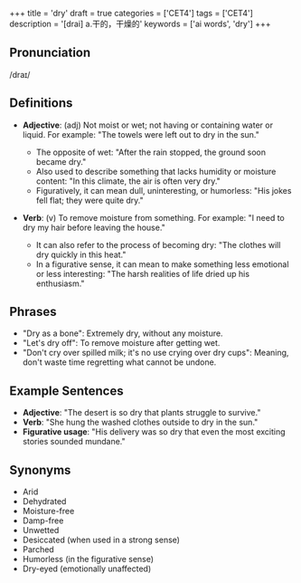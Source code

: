 +++
title = 'dry'
draft = true
categories = ['CET4']
tags = ['CET4']
description = '[drai] a.干的，干燥的'
keywords = ['ai words', 'dry']
+++

## Pronunciation
/draɪ/

## Definitions
- **Adjective**: (adj) Not moist or wet; not having or containing water or liquid. For example: "The towels were left out to dry in the sun."
  - The opposite of wet: "After the rain stopped, the ground soon became dry."
  - Also used to describe something that lacks humidity or moisture content: "In this climate, the air is often very dry."
  - Figuratively, it can mean dull, uninteresting, or humorless: "His jokes fell flat; they were quite dry."
  
- **Verb**: (v) To remove moisture from something. For example: "I need to dry my hair before leaving the house."
  - It can also refer to the process of becoming dry: "The clothes will dry quickly in this heat."
  - In a figurative sense, it can mean to make something less emotional or less interesting: "The harsh realities of life dried up his enthusiasm."

## Phrases
- "Dry as a bone": Extremely dry, without any moisture.
- "Let's dry off": To remove moisture after getting wet.
- "Don't cry over spilled milk; it's no use crying over dry cups": Meaning, don't waste time regretting what cannot be undone.
  
## Example Sentences
- **Adjective**: "The desert is so dry that plants struggle to survive."
- **Verb**: "She hung the washed clothes outside to dry in the sun."
- **Figurative usage**: "His delivery was so dry that even the most exciting stories sounded mundane."

## Synonyms
- Arid
- Dehydrated
- Moisture-free
- Damp-free
- Unwetted
- Desiccated (when used in a strong sense)
- Parched
- Humorless (in the figurative sense)
- Dry-eyed (emotionally unaffected)
